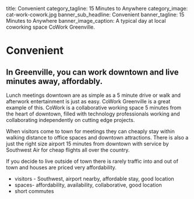 title: Convenient
category_tagline: 15 Minutes to Anywhere
category_image: cat-work-cowork.jpg
banner_sub_headline: Convenient
banner_tagline: 15 Minutes to Anywhere
banner_image_caption: A typical day at local coworking space CoWork Greenville.

# Convenient

## In Greenville, you can work downtown and live minutes away, affordably.

Lunch meetings downtown are as simple as a 5 minute drive or walk and afterwork entertainment is just as easy.  CoWork Greenville is a great example of this.  CoWork is a collaborative working space 5 minutes from the heart of downtown, filled with technology professionals working and collaborating independently on cutting edge projects.  

When visitors come to town for meetings they can cheaply stay within walking distance to office spaces and downtown attractions.  There is also a just the right size airport 15 minutes from downtown with service by Southwest Air for cheap flights all over the country.  

If you decide to live outside of town there is rarely traffic into and out of town and houses are priced very affordability.

* visitors - Southwest, airport nearby, affordable stay, good location
* spaces-  affordability, availability, collaborative, good location
* short commutes